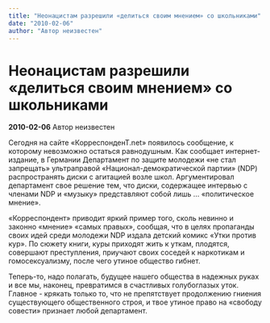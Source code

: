 ```yaml
---
title: "Неонацистам разрешили «делиться своим мнением» со школьниками"
date: "2010-02-06"
author: "Автор неизвестен"
---
```


# Неонацистам разрешили «делиться своим мнением» со школьниками

**2010-02-06** Автор неизвестен

Сегодня на сайте «КорреспонденТ.net» появилось сообщение, к которому невозможно остаться равнодушным. Как сообщает интернет-издание, в Германии Департамент по защите молодежи «не стал запрещать» ультраправой «Национал-демократической партии» (NDP) распространять диски с агитацией возле школ. Аргументировал департамент свое решение тем, что диски, содержащее интервью с членами NDP и «музыку» представляют собой лишь ... «политическое мнение».

«Корреспондент» приводит яркий пример того, сколь невинно и законно «мнение» «самых правых», сообщая, что в целях пропаганды своих идей среди молодежи NDP издала детский комикс «Утки против кур». По сюжету книги, куры приходят жить к уткам, плодятся, совершают преступления, приучают своих соседей к наркотикам и гомосексуализму, после чего утиное общество гибнет.

Теперь-то, надо полагать, будущее нашего общества в надежных руках и все мы, наконец, превратимся в счастливых голубоглазых уток. Главное - крякать только то, что не препятствует продолжению гниения существующего общественного строя, и твое утиное право на «свободу совести» признает любой департамент.